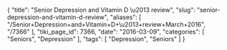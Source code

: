 {
    "title": "Senior Depression and Vitamin D \u2013 review",
    "slug": "senior-depression-and-vitamin-d-review",
    "aliases": [
        "/Senior+Depression+and+Vitamin+D+\u2013+review+March+2016",
        "/7366"
    ],
    "tiki_page_id": 7366,
    "date": "2016-03-09",
    "categories": [
        "Seniors",
        "Depression"
    ],
    "tags": [
        "Depression",
        "Seniors"
    ]
}